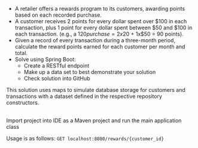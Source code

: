 
- A retailer offers a rewards program to its customers, awarding points based on each recorded purchase.
- A customer receives 2 points for every dollar spent over $100 in each transaction, plus 1 point for every dollar spent between $50 and $100 in each transaction. (e.g., a $120 purchase = 2x$20 + 1x$50 = 90 points).  
- Given a record of every transaction during a three-month period, calculate the reward points earned for each customer per month and total.
- Solve using Spring Boot:
  - Create a RESTful endpoint
  - Make up a data set to best demonstrate your solution
  - Check solution into GitHub 


This solution uses maps to simulate database storage for customers and transactions with a dataset
defined in the respective repository constructors.

<br>
Import project into IDE as a Maven project and run the main application class
<br>

Usage is as follows:
`GET localhost:8080/rewards/{customer_id}`
